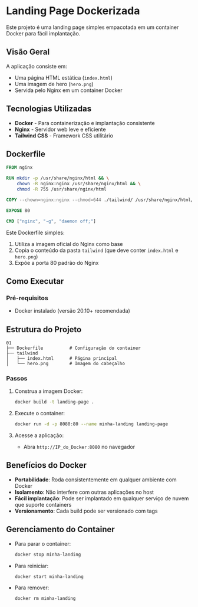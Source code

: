# Landing Page Dockerizada

Este projeto é uma landing page simples empacotada em um container Docker para fácil implantação.

## Visão Geral

A aplicação consiste em:
- Uma página HTML estática (`index.html`)
- Uma imagem de hero (`hero.png`)
- Servida pelo Nginx em um container Docker

## Tecnologias Utilizadas

- **Docker** - Para containerização e implantação consistente
- **Nginx** - Servidor web leve e eficiente
- **Tailwind CSS** - Framework CSS utilitário

## Dockerfile

```dockerfile
FROM nginx

RUN mkdir -p /usr/share/nginx/html && \
    chown -R nginx:nginx /usr/share/nginx/html && \
    chmod -R 755 /usr/share/nginx/html

COPY --chown=nginx:nginx --chmod=644 ./tailwind/ /usr/share/nginx/html/

EXPOSE 80

CMD ["nginx", "-g", "daemon off;"]
```

Este Dockerfile simples:
1. Utiliza a imagem oficial do Nginx como base
2. Copia o conteúdo da pasta `tailwind` (que deve conter `index.html` e `hero.png`)
3. Expõe a porta 80 padrão do Nginx

## Como Executar

### Pré-requisitos
- Docker instalado (versão 20.10+ recomendada)

## Estrutura do Projeto

```
01
├── Dockerfile          # Configuração do container
├── tailwind
│   ├── index.html      # Página principal
│   └── hero.png        # Imagem do cabeçalho
```

### Passos

1. Construa a imagem Docker:
   ```bash
   docker build -t landing-page .
   ```

2. Execute o container:
   ```bash
   docker run -d -p 8080:80 --name minha-landing landing-page
   ```

3. Acesse a aplicação:
   - Abra `http://IP_do_Docker:8080` no navegador

## Benefícios do Docker

- **Portabilidade**: Roda consistentemente em qualquer ambiente com Docker
- **Isolamento**: Não interfere com outras aplicações no host
- **Fácil implantação**: Pode ser implantado em qualquer serviço de nuvem que suporte containers
- **Versionamento**: Cada build pode ser versionado com tags

## Gerenciamento do Container

- Para parar o container:
  ```bash
  docker stop minha-landing
  ```

- Para reiniciar:
  ```bash
  docker start minha-landing
  ```

- Para remover:
  ```bash
  docker rm minha-landing
  ```


